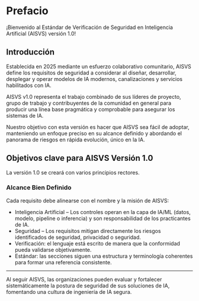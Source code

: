 # Prefacio

¡Bienvenido al Estándar de Verificación de Seguridad en Inteligencia Artificial (AISVS) versión 1.0!

## Introducción

Establecida en 2025 mediante un esfuerzo colaborativo comunitario, AISVS define los requisitos de seguridad a considerar al diseñar, desarrollar, desplegar y operar modelos de IA modernos, canalizaciones y servicios habilitados con IA.

AISVS v1.0 representa el trabajo combinado de sus líderes de proyecto, grupo de trabajo y contribuyentes de la comunidad en general para producir una línea base pragmática y comprobable para asegurar los sistemas de IA.

Nuestro objetivo con esta versión es hacer que AISVS sea fácil de adoptar, manteniendo un enfoque preciso en su alcance definido y abordando el panorama de riesgos en rápida evolución, único en la IA.

## Objetivos clave para AISVS Versión 1.0

La versión 1.0 se creará con varios principios rectores.

### Alcance Bien Definido

Cada requisito debe alinearse con el nombre y la misión de AISVS:

* Inteligencia Artificial – Los controles operan en la capa de IA/ML (datos, modelo, pipeline o inferencia) y son responsabilidad de los practicantes de IA.
* Seguridad – Los requisitos mitigan directamente los riesgos identificados de seguridad, privacidad o seguridad.
* Verificación: el lenguaje está escrito de manera que la conformidad pueda validarse objetivamente.
* Estándar: las secciones siguen una estructura y terminología coherentes para formar una referencia consistente.
  ​
---

Al seguir AISVS, las organizaciones pueden evaluar y fortalecer sistemáticamente la postura de seguridad de sus soluciones de IA, fomentando una cultura de ingeniería de IA segura.

